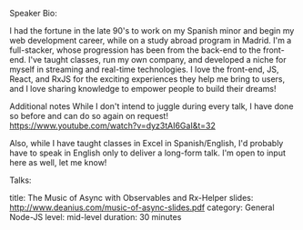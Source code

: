 Speaker Bio:

I had the fortune in the late 90's to work on my Spanish minor and begin my web development career, while on a study abroad program in Madrid. I'm a full-stacker, whose progression has been from the back-end to the front-end. I've taught classes, run my own company, and developed a niche for myself in streaming and real-time technologies. I love the front-end, JS, React, and RxJS for the exciting experiences they help me bring to users, and I love sharing knowledge to empower people to build their dreams!

Additional notes
While I don't intend to juggle during every talk, I have done so before and can do so again on request! https://www.youtube.com/watch?v=dyz3tAI6GaI&t=32

Also, while I have taught classes in Excel in Spanish/English, I'd probably have to speak in English only to deliver a long-form talk. I'm open to input here as well, let me know!

Talks:

title: The Music of Async with Observables and Rx-Helper
slides: http://www.deanius.com/music-of-async-slides.pdf
category: General Node-JS
level: mid-level
duration: 30 minutes
